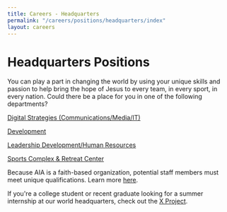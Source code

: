 ```yaml
---
title: Careers - Headquarters
permalink: "/careers/positions/headquarters/index"
layout: careers
---
```


<div class="row"><div class="col-md-12"><h1 class="p1">Headquarters Positions</h1><p class="p2"></p><p class="p3"><img src="/uploads/careers/AIAHQ-web.jpg" alt="" class="img-responsive pull-right col-md-5" />You can play a part in changing the world by using your unique skills and passion to help bring the hope of Jesus to every team, in every sport, in every nation. Could there be a place for you in one of the following departments?</p><p class="p2"></p><p class="p2"></p><p class="p4"><span class="s1"><a href="/careers/positions/headquarters/creative-connections">Digital Strategies (Communications/Media/IT)</a></span></p><p class="p2"></p><p class="p4"><span class="s1"><a href="/careers/positions/headquarters/development">Development</a></span></p><p class="p2"></p><p class="p2"></p><p class="p4"><span class="s1"><a href="/careers/positions/headquarters/hq-ldhr">Leadership Development/Human Resources</a></span></p><p class="p2"></p><p class="p2"></p><p class="p4"><span class="s1"><a href="/careers/positions/headquarters/retreat-center-sports-complex">Sports Complex &amp; Retreat Center</a></span><span class="s2"> <br /></span></p><p class="p2"></p><p class="p2"></p><p class="p5">Because AIA is a faith-based organization, potential staff members must meet unique qualifications. Learn more <a href="/careers/qualifications"><span class="s3">here</span></a>.&nbsp;</p><p class="p5">If you're a college student or recent graduate looking for a summer internship at our world headquarters, check out the&nbsp;<a href="/xproject">X Project</a>.</p></div></div>